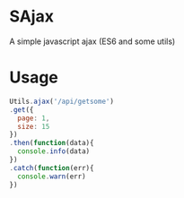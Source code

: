 # SAjax
A simple javascript ajax (ES6 and some utils)

# Usage
```javascript
Utils.ajax('/api/getsome')
.get({
  page: 1,
  size: 15
})
.then(function(data){
  console.info(data)
})
.catch(function(err){
  console.warn(err)
})
```

